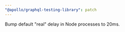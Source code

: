 ```yaml
---
"@apollo/graphql-testing-library": patch
---
```


Bump default "real" delay in Node processes to 20ms.
